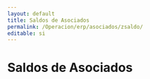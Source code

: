 ```yaml
---
layout: default
title: Saldos de Asociados
permalink: /Operacion/erp/asociados/zsaldo/
editable: si
---
```


# Saldos de Asociados



